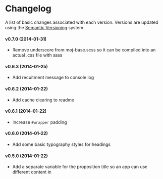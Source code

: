 # Changelog

A list of basic changes associated with each version. Versions are updated using the [Semantic Versioning](http://semver.org/) system.

#### v0.7.0 (2014-01-31)
  * Remove underscore from moj-base.scss so it can be compiled into an actual .css file with sass

#### v0.6.3 (2014-01-25)
  * Add recuitment message to console log

#### v0.6.2 (2014-01-22)
  * Add cache clearing to readme

#### v0.6.1 (2014-01-22)
  * Increase `#wrapper` padding

#### v0.6.0 (2014-01-22)
  * Add some basic typography styles for headings

#### v0.5.0 (2014-01-22)
  * Add a separate variable for the proposition title so an app can use different content in <title> and header

#### v0.4.0 (2014-01-16)
  * Add support for boilerplate to auto add path for feedback form

#### v0.3.1 (2014-01-08)
  * Bump govuk_frontend_toolkit to v0.39.0

#### v0.3.0 (2014-01-07)
  * Add govuk gem dependency to this gem rather than require them to be included in the app manually

#### v0.2.0 (2014-01-07)
  * Update JS to latest version of [HeisenbergJS](https://github.com/Heisenbergjs/heisenberg)
  * 'moj' object must now be initiated in your javascript with '$( moj.init );'
  * Checks for init() method so not all modules need to be initiated on load.

#### v0.1.0 (2013-12-11)
  * First minor release
  * Includes:
    * Base Rails nested layout view inheriting from GOV.UK template
    * Base styles used across MOJ Services
    * Initial set of JS modules imported from moj_frontend_toolkit
    * Shame folder for temporary files that are waiting to be added into GOV.UK repos